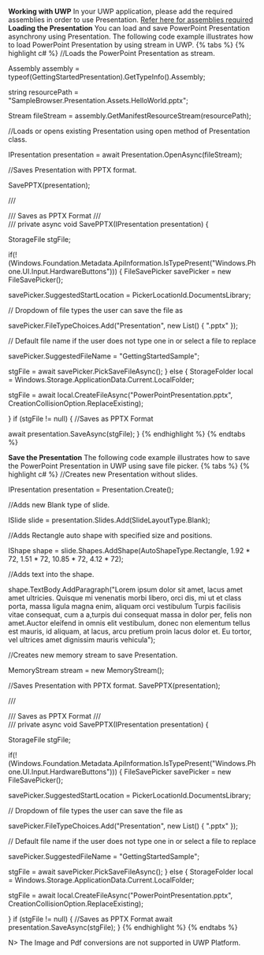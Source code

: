 **Working with UWP**
In your UWP application, please add the required assemblies in order to use Presentation. [Refer here for assemblies required](/File-Formats/Presentation/Assemblies-Required)
**Loading the Presentation**
You can load and save PowerPoint Presentation asynchrony using Presentation. 
The following code example illustrates how to load PowerPoint Presentation by using stream in UWP.
{% tabs %}
{% highlight c# %}
//Loads the PowerPoint Presentation as stream.

Assembly assembly = typeof(GettingStartedPresentation).GetTypeInfo().Assembly;

string resourcePath = "SampleBrowser.Presentation.Assets.HelloWorld.pptx";

Stream fileStream = assembly.GetManifestResourceStream(resourcePath);

//Loads or opens existing Presentation using open method of Presentation class.

IPresentation presentation = await Presentation.OpenAsync(fileStream);

//Saves Presentation with PPTX format.

SavePPTX(presentation);

/// <summary>
/// Saves as PPTX Format
/// </summary>
/// <param name="presentation"></param>
private async void SavePPTX(IPresentation presentation)
{

StorageFile stgFile;

if(!(Windows.Foundation.Metadata.ApiInformation.IsTypePresent("Windows.Phone.UI.Input.HardwareButtons")))
{
  FileSavePicker savePicker = new FileSavePicker();

  savePicker.SuggestedStartLocation = PickerLocationId.DocumentsLibrary;

  // Dropdown of file types the user can save the file as 

  savePicker.FileTypeChoices.Add("Presentation", new List<string>() { ".pptx" });

  // Default file name if the user does not type one in or select a file to replace
 
  savePicker.SuggestedFileName = "GettingStartedSample";

  stgFile = await savePicker.PickSaveFileAsync();
}
else
{
  StorageFolder local = Windows.Storage.ApplicationData.Current.LocalFolder;

  stgFile = await local.CreateFileAsync("PowerPointPresentation.pptx", CreationCollisionOption.ReplaceExisting);

}
if (stgFile != null)
  {
   //Saves as PPTX Format

   await presentation.SaveAsync(stgFile);
  }
{% endhighlight %}
{% endtabs %}

**Save the Presentation**
The following code example illustrates how to save the PowerPoint Presentation in UWP using save file picker.
{% tabs %}
{% highlight c# %}
//Creates new Presentation without slides.

IPresentation presentation = Presentation.Create();

//Adds new Blank type of slide.

ISlide slide = presentation.Slides.Add(SlideLayoutType.Blank);

//Adds Rectangle auto shape with specified size and positions.

IShape shape = slide.Shapes.AddShape(AutoShapeType.Rectangle, 1.92 * 72, 1.51 * 72, 10.85 * 72, 4.12 * 72);

//Adds text into the shape.

shape.TextBody.AddParagraph("Lorem ipsum dolor sit amet, lacus amet amet ultricies. Quisque mi venenatis morbi libero, orci dis, mi ut et class porta, massa ligula magna enim, aliquam orci vestibulum Turpis facilisis vitae consequat, cum a a,turpis dui consequat massa in dolor per, felis non amet.Auctor eleifend in omnis elit vestibulum, donec non elementum tellus est mauris, id aliquam, at lacus, arcu pretium proin lacus dolor et. Eu tortor, vel ultrices amet dignissim mauris vehicula");

//Creates new memory stream to save Presentation.

MemoryStream stream = new MemoryStream();

//Saves Presentation with PPTX format.
SavePPTX(presentation);

/// <summary>
/// Saves as PPTX Format
/// </summary>
/// <param name="presentation"></param>
private async void SavePPTX(IPresentation presentation)
{

StorageFile stgFile;

if(!(Windows.Foundation.Metadata.ApiInformation.IsTypePresent("Windows.Phone.UI.Input.HardwareButtons")))
{
  FileSavePicker savePicker = new FileSavePicker();

  savePicker.SuggestedStartLocation = PickerLocationId.DocumentsLibrary;

  // Dropdown of file types the user can save the file as 

  savePicker.FileTypeChoices.Add("Presentation", new List<string>() { ".pptx" });

  // Default file name if the user does not type one in or select a file to replace 

  savePicker.SuggestedFileName = "GettingStartedSample";

  stgFile = await savePicker.PickSaveFileAsync();
}
else
{
  StorageFolder local = Windows.Storage.ApplicationData.Current.LocalFolder;

  stgFile = await local.CreateFileAsync("PowerPointPresentation.pptx", CreationCollisionOption.ReplaceExisting);

}
if (stgFile != null)
  {
   //Saves as PPTX Format
   await presentation.SaveAsync(stgFile);
  }
{% endhighlight %}
{% endtabs %}

N> The Image and Pdf conversions are not supported in UWP Platform.

